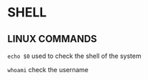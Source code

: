 # SHELL

## LINUX COMMANDS

``echo $0`` used to check the shell of the system

``whoami`` check the username


